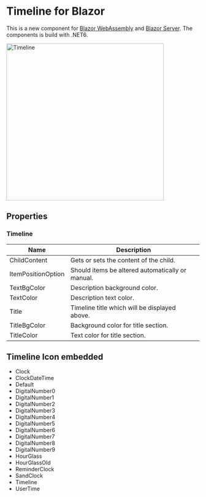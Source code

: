 # Timeline for Blazor

This is a new component for [Blazor WebAssembly](https://www.puresourcecode.com/tag/blazor-webassembly/) and [Blazor Server](https://www.puresourcecode.com/tag/blazor-server/). The components is build with .NET6.

<img width="410" alt="Timeline" src="https://user-images.githubusercontent.com/9497415/220400235-903db41b-ef8e-4bd6-b740-ed5c026f9402.png">

## Properties

### Timeline
| Name               | Description                                      |
|--------------------|--------------------------------------------------|
| ChildContent	     | Gets or sets the content of the child.           |
|	ItemPositionOption | Should items be altered automatically or manual. |
| TextBgColor	       | Description background color.                    |
|	TextColor	         | Description text color.                          |
| Title	             | Timeline title which will be displayed above.    |
|	TitleBgColor       | Background color for title section.              |
|	TitleColor	       | Text color for title section.                    |

## Timeline Icon embedded

- Clock
- ClockDateTime
- Default
- DigitalNumber0
- DigitalNumber1
- DigitalNumber2
- DigitalNumber3
- DigitalNumber4
- DigitalNumber5
- DigitalNumber6
- DigitalNumber7
- DigitalNumber8
- DigitalNumber9
- HourGlass
- HourGlassOld
- ReminderClock
- SandClock
- Timeline
- UserTime
